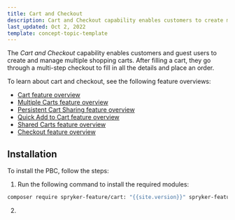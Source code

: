 ```yaml
---
title: Cart and Checkout
description: Cart and Checkout capability enables customers to create multiple carts and check out with ease.
last_updated: Oct 2, 2022
template: concept-topic-template
---
```


The *Cart and Checkout* capability enables customers and guest users to create and manage multiple shopping carts. After filling a cart, they go through a multi-step checkout to fill in all the details and place an order.

To learn about cart and checkout, see the following feature overviews:

* [Cart feature overview](/docs/pbc/all/cart-and-checkout/cart-feature-overview/cart-feature-overview.html)
* [Multiple Carts feature overview](/docs/pbc/all/cart-and-checkout/multiple-carts-feature-overview.html)
* [Persistent Cart Sharing feature overview](/docs/pbc/all/cart-and-checkout/persistent-cart-sharing-feature-overview.html)
* [Quick Add to Cart feature overview](/docs/pbc/all/cart-and-checkout/quick-add-to-cart-feature-overview.html)
* [Shared Carts feature overview](/docs/pbc/all/cart-and-checkout/shared-carts-feature-overview.html)
* [Checkout feature overview](/docs/pbc/all/cart-and-checkout/checkout-feature-overview/checkout-feature-overview.html)

## Installation

To install the PBC, follow the steps:

1. Run the following command to install the required modules:

```bash
composer require spryker-feature/cart: "{{site.version}}" spryker-feature/order-threshold: "{{site.version}}" spryker-feature/quick-add-to-cart: "{{site.version}}" spryker-feature/resource-sharing: "{{site.version}}" spryker-feature/shared-carts: "{{site.version}}" --update-with-dependencies
```

2.
